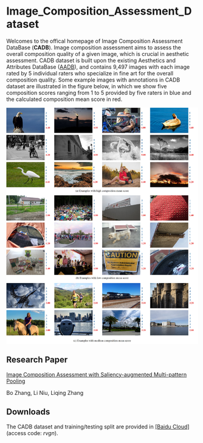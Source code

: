 # Image_Composition_Assessment_Dataset

Welcomes to the offical homepage of Image Composition Assessment DataBase (**CADB**).  Image composition assessment aims to assess the overall composition quality of a given image, which is crucial in aesthetic assessment. CADB dataset is built upon the existing Aesthetics and Attributes DataBase ([AADB](https://github.com/aimerykong/deepImageAestheticsAnalysis)), and contains 9,497 images with each image rated by 5 individual raters who specialize in fine art for the overall composition quality. Some example images with annotations in CADB dataset are illustrated in the figure below, in which we show five composition scores ranging from 1 to 5 provided by five raters in blue and the calculated composition mean score in red.

<img src='examples/annotation_example.jpg' align="center" width=1024>

## Research Paper
[Image Composition Assessment with Saliency-augmented Multi-pattern Pooling](https://arxiv.org/pdf/2104.03133.pdf)

Bo Zhang, Li Niu, Liqing Zhang

## Downloads

The CADB dataset and training/testing split are provided in [[Baidu Cloud]](https://pan.baidu.com/s/1XKUR16PC-GA0yLA1RL-WJA)(access code: *rvgn*).
